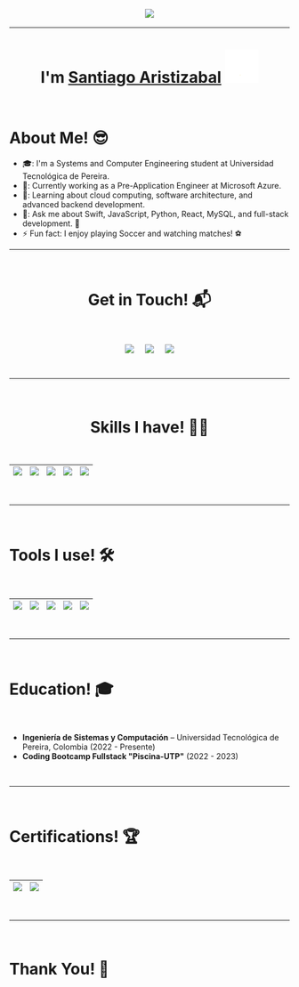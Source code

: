 <p align="center">
  <img src="https://miro.medium.com/max/2048/1*OohqW5DGh9CQS4hLY5FXzA.png" height="230"/>
</p>
<hr>
<h1 align="center">I'm <a href="https://github.com/SantiagoAristizabal">Santiago Aristizabal</a> <img src="https://github.com/Kathryn-Jie/Kathryn-Jie/blob/main/wave.gif" width="60px"/></h1>
<Br>
<h1>About Me! 😎</h1>

- 🎓: I'm a Systems and Computer Engineering student at Universidad Tecnológica de Pereira.
- 🔭: Currently working as a Pre-Application Engineer at Microsoft Azure.
- 🌱: Learning about cloud computing, software architecture, and advanced backend development.
- 💬: Ask me about Swift, JavaScript, Python, React, MySQL, and full-stack development. 🚀
- ⚡ Fun fact: I enjoy playing Soccer and watching matches! ⚽
  
<hr>
<Br>
<h1 align="center">Get in Touch! 📬</h1>
<Br>
<p align="center">
<a href="www.linkedin.com/in/santiago-aristizabal-sepulveda-b30981264" target="blank"><img align="center" src="https://img.shields.io/badge/Santiago%20Aristizabal-0077B5?style=for-the-badge&logo=linkedin&logoColor=white" /></a> &nbsp;&nbsp;&nbsp;  
<a href="mailto:santiagoar@partnerhelper.com" target="blank"><img align="center" src="https://img.shields.io/badge/santiago.aristizabal2@utp.edu.co-D14836?style=for-the-badge&logo=gmail&logoColor=white" /></a>    &nbsp;&nbsp;&nbsp;       
<a href="https://github.com/SantiaAristi" target="blank"><img align="center" src="https://img.shields.io/badge/SantiagoAristizabal-100000?style=for-the-badge&logo=github&logoColor=white" /></a>
</p>
  
<Br>
<hr>
<Br>
<h1 align="center">Skills I have! 🤸‍♂</h1>
<Br>
  
|![](https://img.shields.io/badge/Fullstack%20Development-brightgreen?style=for-the-badge)|![](https://img.shields.io/badge/Backend-Node.js-brightgreen?style=for-the-badge)|![](https://img.shields.io/badge/Frontend-React-blue?style=for-the-badge)|![](https://img.shields.io/badge/Mobile%20Development-SwiftUI-red?style=for-the-badge)|![](https://img.shields.io/badge/Database-MySQL-yellow?style=for-the-badge)|
|---|---|---|---|---|
  
<Br>
<hr>
<Br>
<h1>Tools I use! 🛠️</h1>
<Br>
 
|![](https://img.shields.io/badge/Swift-FA7343?style=for-the-badge&logo=swift&logoColor=white)|![](https://img.shields.io/badge/Node.js-339933?style=for-the-badge&logo=nodedotjs&logoColor=white)|![](https://img.shields.io/badge/React-61DAFB?style=for-the-badge&logo=react&logoColor=black)|![](https://img.shields.io/badge/Express.js-000000?style=for-the-badge&logo=express&logoColor=white)|![](https://img.shields.io/badge/MySQL-4479A1?style=for-the-badge&logo=mysql&logoColor=white)|
|---|---|---|---|---|
  

<Br>
<hr>
<Br>
<h1>Education! 🎓</h1>
<Br>

- **Ingeniería de Sistemas y Computación** – Universidad Tecnológica de Pereira, Colombia (2022 - Presente)
- **Coding Bootcamp Fullstack "Piscina-UTP"** (2022 - 2023)

<Br>
<hr>
<Br>
<h1>Certifications! 🏆</h1>
<Br>
  
|![](https://img.shields.io/badge/Aptis%20English%20Certificate-B1-blue?style=for-the-badge)|![](https://img.shields.io/badge/Fullstack%20Development-orange?style=for-the-badge)|
|---|---|
   
  
<Br>
<hr>
<Br>
<h1>Thank You! 🤵 </h1>
<Br>
